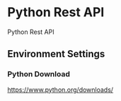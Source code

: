 # Python Rest API
Python Rest API

## Environment Settings

### Python Download
https://www.python.org/downloads/
